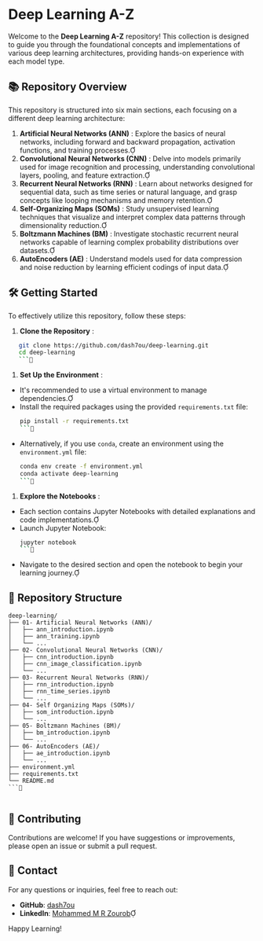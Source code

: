 # Deep Learning A-Z

Welcome to the **Deep Learning A-Z** repository! This collection is designed to guide you through the foundational concepts and implementations of various deep learning architectures, providing hands-on experience with each model type.

## 📚 Repository Overview

This repository is structured into six main sections, each focusing on a different deep learning architecture:

1. **Artificial Neural Networks (ANN)** : Explore the basics of neural networks, including forward and backward propagation, activation functions, and training processes.
2. **Convolutional Neural Networks (CNN)** : Delve into models primarily used for image recognition and processing, understanding convolutional layers, pooling, and feature extraction.
3. **Recurrent Neural Networks (RNN)** : Learn about networks designed for sequential data, such as time series or natural language, and grasp concepts like looping mechanisms and memory retention.
4. **Self-Organizing Maps (SOMs)** : Study unsupervised learning techniques that visualize and interpret complex data patterns through dimensionality reduction.
5. **Boltzmann Machines (BM)** : Investigate stochastic recurrent neural networks capable of learning complex probability distributions over datasets.
6. **AutoEncoders (AE)** : Understand models used for data compression and noise reduction by learning efficient codings of input data.

## 🛠️ Getting Started

To effectively utilize this repository, follow these steps:

1. **Clone the Repository** :

```bash
   git clone https://github.com/dash7ou/deep-learning.git
   cd deep-learning
   ```

```

1. **Set Up the Environment** :

* It's recommended to use a virtual environment to manage dependencies.
* Install the required packages using the provided `requirements.txt` file:
  ```bash
  pip install -r requirements.txt
  ```
  ```
* Alternatively, if you use `conda`, create an environment using the `environment.yml` file:
  ```bash
  conda env create -f environment.yml
  conda activate deep-learning
  ```

  ```

1. **Explore the Notebooks** :

* Each section contains Jupyter Notebooks with detailed explanations and code implementations.
* Launch Jupyter Notebook:
  ```bash
  jupyter notebook
  ```
  ```
* Navigate to the desired section and open the notebook to begin your learning journey.

## 📂 Repository Structure

```
deep-learning/
├── 01- Artificial Neural Networks (ANN)/
│   ├── ann_introduction.ipynb
│   ├── ann_training.ipynb
│   └── ...
├── 02- Convolutional Neural Networks (CNN)/
│   ├── cnn_introduction.ipynb
│   ├── cnn_image_classification.ipynb
│   └── ...
├── 03- Recurrent Neural Networks (RNN)/
│   ├── rnn_introduction.ipynb
│   ├── rnn_time_series.ipynb
│   └── ...
├── 04- Self Organizing Maps (SOMs)/
│   ├── som_introduction.ipynb
│   └── ...
├── 05- Boltzmann Machines (BM)/
│   ├── bm_introduction.ipynb
│   └── ...
├── 06- AutoEncoders (AE)/
│   ├── ae_introduction.ipynb
│   └── ...
├── environment.yml
├── requirements.txt
└── README.md
```


```

## 🤝 Contributing

Contributions are welcome! If you have suggestions or improvements, please open an issue or submit a pull request.

## 📧 Contact

For any questions or inquiries, feel free to reach out:

- **GitHub**: [dash7ou](https://github.com/dash7ou)
- **LinkedIn**: [Mohammed M R Zourob](https://www.linkedin.com/in/mohammed-zourob-b9796819a)

Happy Learning!

